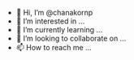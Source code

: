 - 👋 Hi, I’m @chanakornp
- 👀 I’m interested in ...
- 🌱 I’m currently learning ...
- 💞️ I’m looking to collaborate on ...
- 📫 How to reach me ...

<!---
chanakornp/chanakornp is a ✨ special ✨ repository because its `README.md` (this file) appears on your GitHub profile.
You can click the Preview link to take a look at your changes.
--->
